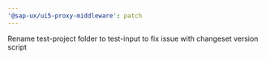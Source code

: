 ```yaml
---
'@sap-ux/ui5-proxy-middleware': patch
---
```


Rename test-project folder to test-input to fix issue with changeset version script
